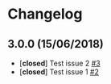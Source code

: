 # Changelog

## 3.0.0 (15/06/2018)
- [**closed**] Test issue 2 [#3](https://github.com/tg4444/test1/issues/3)
- [**closed**] Test issue 1 [#2](https://github.com/tg4444/test1/issues/2)
